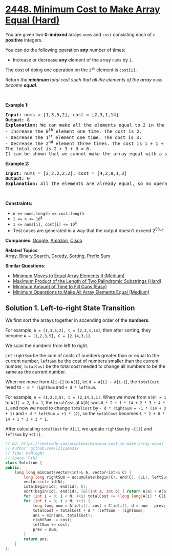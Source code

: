 # [2448. Minimum Cost to Make Array Equal (Hard)](https://leetcode.com/problems/minimum-cost-to-make-array-equal)

<p>You are given two <strong>0-indexed</strong> arrays <code>nums</code> and <code>cost</code> consisting each of <code>n</code> <strong>positive</strong> integers.</p>
<p>You can do the following operation <strong>any</strong> number of times:</p>
<ul>
	<li>Increase or decrease <strong>any</strong> element of the array <code>nums</code> by <code>1</code>.</li>
</ul>
<p>The cost of doing one operation on the <code>i<sup>th</sup></code> element is <code>cost[i]</code>.</p>
<p>Return <em>the <strong>minimum</strong> total cost such that all the elements of the array </em><code>nums</code><em> become <strong>equal</strong></em>.</p>
<p>&nbsp;</p>
<p><strong class="example">Example 1:</strong></p>
<pre><strong>Input:</strong> nums = [1,3,5,2], cost = [2,3,1,14]
<strong>Output:</strong> 8
<strong>Explanation:</strong> We can make all the elements equal to 2 in the following way:
- Increase the 0<sup>th</sup> element one time. The cost is 2.
- Decrease the 1<sup><span style="font-size: 10.8333px;">st</span></sup> element one time. The cost is 3.
- Decrease the 2<sup>nd</sup> element three times. The cost is 1 + 1 + 1 = 3.
The total cost is 2 + 3 + 3 = 8.
It can be shown that we cannot make the array equal with a smaller cost.
</pre>
<p><strong class="example">Example 2:</strong></p>
<pre><strong>Input:</strong> nums = [2,2,2,2,2], cost = [4,2,8,1,3]
<strong>Output:</strong> 0
<strong>Explanation:</strong> All the elements are already equal, so no operations are needed.
</pre>
<p>&nbsp;</p>
<p><strong>Constraints:</strong></p>
<ul>
	<li><code>n == nums.length == cost.length</code></li>
	<li><code>1 &lt;= n &lt;= 10<sup>5</sup></code></li>
	<li><code>1 &lt;= nums[i], cost[i] &lt;= 10<sup>6</sup></code></li>
	<li>Test cases are generated in a way that the output doesn't exceed&nbsp;2<sup>53</sup>-1</li>
</ul>

**Companies**:
[Google](https://leetcode.com/company/google), [Amazon](https://leetcode.com/company/amazon), [Cisco](https://leetcode.com/company/cisco)

**Related Topics**:  
[Array](https://leetcode.com/tag/array/), [Binary Search](https://leetcode.com/tag/binary-search/), [Greedy](https://leetcode.com/tag/greedy/), [Sorting](https://leetcode.com/tag/sorting/), [Prefix Sum](https://leetcode.com/tag/prefix-sum/)

**Similar Questions**:
* [Minimum Moves to Equal Array Elements II (Medium)](https://leetcode.com/problems/minimum-moves-to-equal-array-elements-ii/)
* [Maximum Product of the Length of Two Palindromic Substrings (Hard)](https://leetcode.com/problems/maximum-product-of-the-length-of-two-palindromic-substrings/)
* [Minimum Amount of Time to Fill Cups (Easy)](https://leetcode.com/problems/minimum-amount-of-time-to-fill-cups/)
* [Minimum Operations to Make All Array Elements Equal (Medium)](https://leetcode.com/problems/minimum-operations-to-make-all-array-elements-equal/)

## Solution 1. Left-to-right State Transition

We first sort the arrays together in accending order of the **numbers**.

For example, `A = [1,3,5,2], C = [2,3,1,14]`, then after sorting, they become `A = [1,2,3,5], C = [2,14,3,1]`.

We scan the numbers from left to right. 

Let `rightSum` be the sum of costs of numbers greater than or equal to the current number, `leftSum` be the cost of numbers smaller than the current number, `totalCost` be the total cost needed to change all numbers to be the same as the current number.

When we move from `A[i-1]` to `A[i]`, let `d = A[i] - A[i-1]`, the `totalCost` need to `- d * rightSum` and `+ d * leftSum`.

For example, `A = [1,2,3,5], C = [2,14,3,1]`. When we move from `A[0] = 1` to `A[1] = 2`, `d = 1`, the `totalCost` at `A[0]` was `0 * 2 + 1 * 14 + 2 * 3 + 4 * 1`, and now we need to change `totalCost` by `- d * rightSum = -1 * (14 + 3 + 1)` and `+ d * leftSum = +1 * (2)`, so the `totalCost` becomes `1 * 2 + 0 * 14 + 1 * 3 + 3 * 1`.

After calculating `totalCost` for `A[i]`, we update `rightSum` by `-C[i]` and `leftSum` by `+C[i]`.

```cpp
// OJ: https://leetcode.com/problems/minimum-cost-to-make-array-equal
// Author: github.com/lzl124631x
// Time: O(NlogN)
// Space: O(N)
class Solution {
public:
    long long minCost(vector<int>& A, vector<int>& C) {
        long long rightSum = accumulate(begin(C), end(C), 0LL), leftSum = 0, ans = LLONG_MAX, N = A.size(), prev = 0, totalCost = 0;
        vector<int> id(N);
        iota(begin(id), end(id), 0);
        sort(begin(id), end(id), [&](int a, int b) { return A[a] < A[b]; });
        for (int i = 0; i < N; ++i) totalCost += (long long)A[i] * C[i];
        for (int i = 0; i < N; ++i) {
            long long num = A[id[i]], cost = C[id[i]], d = num - prev;
            totalCost = totalCost + d * (leftSum - rightSum);
            ans = min(ans, totalCost);
            rightSum -= cost;
            leftSum += cost;
            prev = num;
        }
        return ans;
    }
};
```